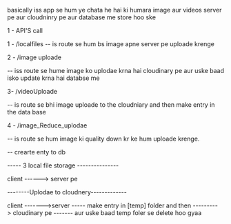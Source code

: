 basically iss app se hum ye chata he hai ki humara image aur videos server pe aur cloudninry pe aur database me store hoo ske 

1 - API'S call 

1 - /localfiles 
 -- is route se hum bs image apne server pe uploade krenge 

 2 - /image uploade 

 -- iss route se hume image ko uplodae krna hai cloudinary pe aur uske baad isko update krna hai databse me 

3- /videoUploade 

-- is route se bhi image uploade to the cloudniary and then make entry in the data base 

4 - /image_Reduce_uplodae 

-- is route se hum image ki quality down kr ke hum uploade krenge.

-- crearte enty to db 


----- 3 local file storage ---------------

client ------> server pe

--------Uplodae to cloudnery-------------

client ------->server ----- make entry in [temp] folder and then ---------> cloudinary pe  ------- aur uske baad temp foler se delete hoo gyaa  
